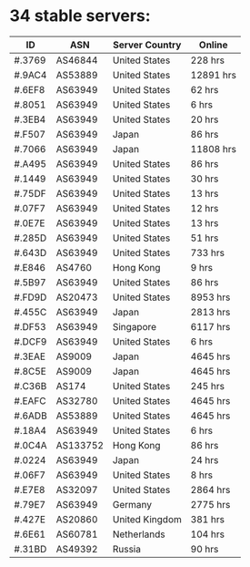# 34 stable servers:

| ID | ASN | Server Country | Online |
| ------ | ------ | ------ | ------ |
| #.3769 | AS46844 | United States | 228 hrs |
| #.9AC4 | AS53889 | United States | 12891 hrs |
| #.6EF8 | AS63949 | United States | 62 hrs |
| #.8051 | AS63949 | United States | 6 hrs |
| #.3EB4 | AS63949 | United States | 20 hrs |
| #.F507 | AS63949 | Japan | 86 hrs |
| #.7066 | AS63949 | Japan | 11808 hrs |
| #.A495 | AS63949 | United States | 86 hrs |
| #.1449 | AS63949 | United States | 30 hrs |
| #.75DF | AS63949 | United States | 13 hrs |
| #.07F7 | AS63949 | United States | 12 hrs |
| #.0E7E | AS63949 | United States | 13 hrs |
| #.285D | AS63949 | United States | 51 hrs |
| #.643D | AS63949 | United States | 733 hrs |
| #.E846 | AS4760 | Hong Kong | 9 hrs |
| #.5B97 | AS63949 | United States | 86 hrs |
| #.FD9D | AS20473 | United States | 8953 hrs |
| #.455C | AS63949 | Japan | 2813 hrs |
| #.DF53 | AS63949 | Singapore | 6117 hrs |
| #.DCF9 | AS63949 | United States | 6 hrs |
| #.3EAE | AS9009 | Japan | 4645 hrs |
| #.8C5E | AS9009 | Japan | 4645 hrs |
| #.C36B | AS174 | United States | 245 hrs |
| #.EAFC | AS32780 | United States | 4645 hrs |
| #.6ADB | AS53889 | United States | 4645 hrs |
| #.18A4 | AS63949 | United States | 6 hrs |
| #.0C4A | AS133752 | Hong Kong | 86 hrs |
| #.0224 | AS63949 | Japan | 24 hrs |
| #.06F7 | AS63949 | United States | 8 hrs |
| #.E7E8 | AS32097 | United States | 2864 hrs |
| #.79E7 | AS63949 | Germany | 2775 hrs |
| #.427E | AS20860 | United Kingdom | 381 hrs |
| #.6E61 | AS60781 | Netherlands | 104 hrs |
| #.31BD | AS49392 | Russia | 90 hrs |

